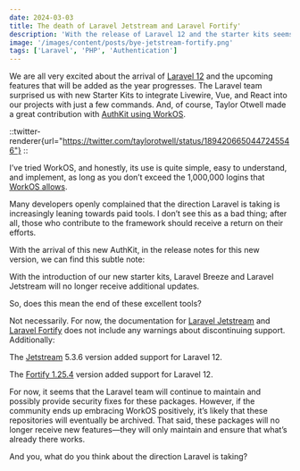 ```yaml
---
date: 2024-03-03
title: The death of Laravel Jetstream and Laravel Fortify'
description: 'With the release of Laravel 12 and the starter kits seems like a some friends are going to die'
image: '/images/content/posts/bye-jetstream-fortify.png'
tags: ['Laravel', 'PHP', 'Authentication']
---
```


We are all very excited about the arrival of [Laravel 12](laravel-12) and the upcoming features that will be added as the year progresses.
The Laravel team surprised us with new Starter Kits to integrate Livewire, Vue, and React into our projects with just a few commands. And, of course, Taylor Otwell made a great contribution with [AuthKit using WorkOS](https://laravel.com/docs/12.x/starter-kits#workos).

::twitter-renderer{url="https://twitter.com/taylorotwell/status/1894206650447245546"}
::

I’ve tried WorkOS, and honestly, its use is quite simple, easy to understand, and implement, as long as you don’t exceed the 1,000,000 logins that [WorkOS allows](https://workos.com/pricing).

Many developers openly complained that the direction Laravel is taking is increasingly leaning towards paid tools. I don’t see this as a bad thing; after all, those who contribute to the framework should receive a return on their efforts.

With the arrival of this new AuthKit, in the release notes for this new version, we can find this subtle note:

With the introduction of our new starter kits, Laravel Breeze and Laravel Jetstream will no longer receive additional updates.

So, does this mean the end of these excellent tools?

Not necessarily. For now, the documentation for [Laravel Jetstream](https://jetstream.laravel.com/introduction.html) and [Laravel Fortify](https://laravel.com/docs/12.x/fortify) does not include any warnings about discontinuing support. Additionally:

The [Jetstream](https://github.com/laravel/jetstream/releases/tag/v5.3.5) 5.3.6 version added support for Laravel 12.

The [Fortify 1.25.4](https://github.com/laravel/fortify/releases/tag/v1.25.4) version added support for Laravel 12.

For now, it seems that the Laravel team will continue to maintain and possibly provide security fixes for these packages. However, if the community ends up embracing WorkOS positively, it’s likely that these repositories will eventually be archived. That said, these packages will no longer receive new features—they will only maintain and ensure that what’s already there works.

And you, what do you think about the direction Laravel is taking?